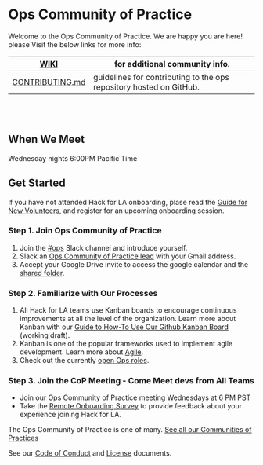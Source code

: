 # Ops Community of Practice  

Welcome to the Ops Community of Practice. We are happy you are here! 
please Visit the below links for more info: 

| [WIKI](https://github.com/hackforla/ops/wiki)                                   | for additional community info.                                      |
|---------------------------------------------------------------------------------|---------------------------------------------------------------------|
| [CONTRIBUTING.md](https://github.com/hackforla/ops/blob/master/CONTRIBUTING.md) | guidelines for contributing to the ops repository hosted on GitHub. |

<br>
<br>

## When We Meet

Wednesday nights 6:00PM Pacific Time


## Get Started

If you have not attended Hack for LA onboarding, plase read the [Guide for New Volunteers](https://www.hackforla.org/getting-started), and register for an upcoming onboarding session.  


### Step 1. Join Ops Community of Practice

1. Join the [#ops](https://hackforla.slack.com/archives/CV7QGL66B) Slack channel and introduce yourself.
2. Slack an [Ops Community of Practice lead](https://github.com/hackforla/ops/wiki/Community#ops-community-of-practice-cop-leads) with your Gmail address.
3. Accept your Google Drive invite to access the google calendar and the [shared folder]([https://drive.google.com/drive/u/0/folders/1xWllQli2wUSsRF9OaSQBBQ1vaY7kRkAT](https://drive.google.com/drive/folders/1XBuLSjOEKGfeVvWluIDyPYXTKHXhYHDM?usp=sharing)).

### Step 2. Familiarize with Our Processes

1. All Hack for LA teams use Kanban boards to encourage continuous improvements at all the level of the organization. Learn more about Kanban with our [Guide to How-To Use Our Github Kanban Board](https://docs.google.com/document/d/11Fe7mNdmPBP5bD_yLJ1C0_I1TmoK47AuHHrdhdDyWCs/edit#heading=h.nl3p4nf4eqb4) (working draft).
2. Kanban is one of the popular frameworks used to implement agile development. Learn more about [Agile](https://www.atlassian.com/agile).
3. Check out the currently [open Ops roles](https://github.com/hackforla/ops/projects/1).


### Step 3. Join the CoP Meeting - Come Meet devs from All Teams

* Join our Ops Community of Practice meeting Wednesdays at 6 PM PST
* Take the [Remote Onboarding Survey](https://docs.google.com/forms/d/e/1FAIpQLScXnJSyCXgO_RCAuCyOkG4sqGILpAepTlJ0HOaK4H_ccEVmNw/viewform) to provide feedback about your experience joining Hack for LA.

The Ops Community of Practice is one of many.  [See all our Communities of Practices](https://github.com/hackforla/communities-of-practice/blob/main/README.md)

See our [Code of Conduct](./CODEOFCONDUCT.md) and [License](./LICENSE) documents.